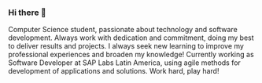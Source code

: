 ### Hi there 👋

Computer Science student, passionate about technology and software development. Always work with dedication and commitment, doing my best to deliver results and projects. I always seek new learning to improve my professional experiences and broaden my knowledge! Currently working as Software Developer at SAP Labs Latin America, using agile methods for development of applications and solutions. Work hard, play hard!
